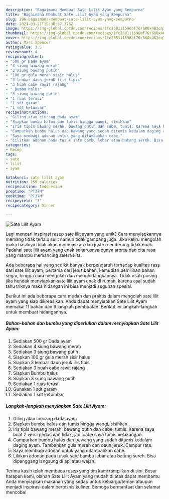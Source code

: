 ```yaml
---
description: "Bagaimana Membuat Sate Lilit Ayam yang Sempurna"
title: "Bagaimana Membuat Sate Lilit Ayam yang Sempurna"
slug: 396-bagaimana-membuat-sate-lilit-ayam-yang-sempurna
date: 2021-03-21T15:30:57.375Z
image: https://img-global.cpcdn.com/recipes/1fc268111596bf76/680x482cq70/sate-lilit-ayam-foto-resep-utama.jpg
thumbnail: https://img-global.cpcdn.com/recipes/1fc268111596bf76/680x482cq70/sate-lilit-ayam-foto-resep-utama.jpg
cover: https://img-global.cpcdn.com/recipes/1fc268111596bf76/680x482cq70/sate-lilit-ayam-foto-resep-utama.jpg
author: Marc Spencer
ratingvalue: 3.5
reviewcount: 4
recipeingredient:
- "500 gr Dada ayam"
- "4 siung bawang merah"
- "3 siung bawang putih"
- "100 gr gula merah sisir halus"
- "3 lembar daun jeruk iris tipis"
- "3 buah cabe rawit rajang"
- " Bumbu halus"
- "3 siung bawang putih"
- "1 ruas terasi"
- "1 sdt garam"
- "1 sdt ketumbar"
recipeinstructions:
- "Giling atau cincang dada ayam"
- "Siapkan bumbu halus dan tumis hingga wangi, sisihkan"
- "Iris tipis bawang merah, bawang putih dan cabe, tumis. Karena saya buat 2 versi pedas dan tidak, jadi cabe saya tumis belakangan."
- "Campurkan bumbu halus dan bawang yang sudah ditumis kedalam daging ayam. Tambahkan gula merah dan daun jeruk. Campur rata."
- "Saya membagi adonan untuk yang ditambahkan cabe."
- "Lilitkan adonan pada tusuk sate bambu lebar atau batang sereh. Bisa dipanggang langsung di api atau wajan."
categories:
- Resep
tags:
- sate
- lilit
- ayam

katakunci: sate lilit ayam 
nutrition: 159 calories
recipecuisine: Indonesian
preptime: "PT37M"
cooktime: "PT37M"
recipeyield: "3"
recipecategory: Dinner

---
```



![Sate Lilit Ayam](https://img-global.cpcdn.com/recipes/1fc268111596bf76/680x482cq70/sate-lilit-ayam-foto-resep-utama.jpg)

Lagi mencari inspirasi resep sate lilit ayam yang unik? Cara menyiapkannya memang tidak terlalu sulit namun tidak gampang juga. Jika keliru mengolah maka hasilnya tidak akan memuaskan dan justru cenderung tidak enak. Padahal sate lilit ayam yang enak seharusnya punya aroma dan cita rasa yang mampu memancing selera kita.

Ada beberapa hal yang sedikit banyak berpengaruh terhadap kualitas rasa dari sate lilit ayam, pertama dari jenis bahan, kemudian pemilihan bahan segar, hingga cara mengolah dan menghidangkannya. Tidak usah pusing jika hendak menyiapkan sate lilit ayam enak di rumah, karena asal sudah tahu triknya maka hidangan ini bisa menjadi suguhan spesial.




Berikut ini ada beberapa cara mudah dan praktis dalam mengolah sate lilit ayam yang siap dikreasikan. Anda dapat menyiapkan Sate Lilit Ayam memakai 11 bahan dan 6 langkah pembuatan. Berikut ini langkah-langkah untuk membuat hidangannya.

<!--inarticleads1-->

##### Bahan-bahan dan bumbu yang diperlukan dalam menyiapkan Sate Lilit Ayam:

1. Sediakan 500 gr Dada ayam
1. Sediakan 4 siung bawang merah
1. Sediakan 3 siung bawang putih
1. Siapkan 100 gr gula merah sisir halus
1. Siapkan 3 lembar daun jeruk iris tipis
1. Sediakan 3 buah cabe rawit rajang
1. Siapkan  Bumbu halus
1. Siapkan 3 siung bawang putih
1. Sediakan 1 ruas terasi
1. Gunakan 1 sdt garam
1. Sediakan 1 sdt ketumbar




<!--inarticleads2-->

##### Langkah-langkah menyiapkan Sate Lilit Ayam:

1. Giling atau cincang dada ayam
1. Siapkan bumbu halus dan tumis hingga wangi, sisihkan
1. Iris tipis bawang merah, bawang putih dan cabe, tumis. Karena saya buat 2 versi pedas dan tidak, jadi cabe saya tumis belakangan.
1. Campurkan bumbu halus dan bawang yang sudah ditumis kedalam daging ayam. Tambahkan gula merah dan daun jeruk. Campur rata.
1. Saya membagi adonan untuk yang ditambahkan cabe.
1. Lilitkan adonan pada tusuk sate bambu lebar atau batang sereh. Bisa dipanggang langsung di api atau wajan.




Terima kasih telah membaca resep yang tim kami tampilkan di sini. Besar harapan kami, olahan Sate Lilit Ayam yang mudah di atas dapat membantu Anda menyiapkan makanan yang sedap untuk keluarga/teman ataupun menjadi inspirasi dalam berbisnis kuliner. Semoga bermanfaat dan selamat mencoba!
